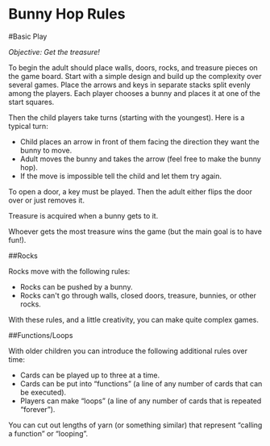 Bunny Hop Rules
===============

#Basic Play

_Objective: Get the treasure!_

To begin the adult should place walls, doors, rocks, and treasure pieces on the game board. Start with a simple design and build up the complexity over several games. Place the arrows and keys in separate stacks split evenly among the players. Each player chooses a bunny and places it at one of the start squares.

Then the child players take turns (starting with the youngest). Here is a typical turn:

- Child places an arrow in front of them facing the direction they want the bunny to move.
- Adult moves the bunny and takes the arrow (feel free to make the bunny hop).
- If the move is impossible tell the child and let them try again.

To open a door, a key must be played. 
Then the adult either flips the door over or just removes it.

Treasure is acquired when a bunny gets to it.

Whoever gets the most treasure wins the game (but the main goal is to have fun!).

##Rocks

Rocks move with the following rules:

- Rocks can be pushed by a bunny.
- Rocks can't go through walls, closed doors, treasure, bunnies, or other rocks.

With these rules, and a little creativity, you can make quite complex games.

##Functions/Loops

With older children you can introduce the following additional rules over time:

- Cards can be played up to three at a time.
- Cards can be put into “functions” (a line of any number of cards that can be executed).
- Players can make “loops” (a line of any number of cards that is repeated “forever”).

You can cut out lengths of yarn (or something similar) that represent “calling a function” or “looping”.


